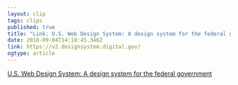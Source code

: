 ```yaml
---
layout: clip 
tags: clips 
published: true 
title: "Link: U.S. Web Design System: A design system for the federal government" 
date: 2018-09-04T14:18:45.346Z 
link: https://v2.designsystem.digital.gov/ 
ogtype: article 
---
```

[ U.S. Web Design System: A design system for the federal government ]( https://v2.designsystem.digital.gov/ ) 
